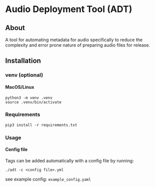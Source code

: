 # Audio Deployment Tool (ADT)
## About
A tool for automating metadata for audio specifically to reduce the complexity and error prone nature of preparing audio files for release.

## Installation
### venv (optional)
#### MacOS/Linux
```
python3 -m venv .venv
source .venv/bin/activate
```

### Requirements
```
pip3 install -r requirements.txt
```

### Usage
#### Config file
Tags can be added automatically with a config file by running:

```
./adt -c <config file>.yml
```

see example config: `example_config.yaml`

